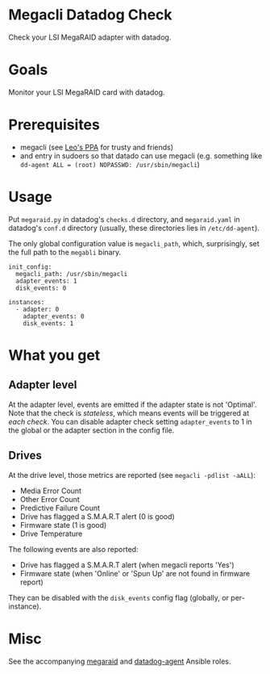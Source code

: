 Megacli Datadog Check
=====================

Check your LSI MegaRAID adapter with datadog.

# Goals

Monitor your LSI MegaRAID card with datadog.

# Prerequisites

- megacli (see [Leo's PPA](https://launchpad.net/~tuxpoldo/+archive/ubuntu/megacli) for trusty and friends)
- and entry in sudoers so that datado can use megacli (e.g. something like `dd-agent ALL = (root) NOPASSWD: /usr/sbin/megacli`)

# Usage

Put `megaraid.py` in datadog's `checks.d` directory, and `megaraid.yaml` in datadog's `conf.d` directory (usually, these directories lies in `/etc/dd-agent`).

The only global configuration value is `megacli_path`, which, surprisingly, set the full path to the `megabli` binary.


    init_config:
      megacli_path: /usr/sbin/megacli
      adapter_events: 1
      disk_events: 0

    instances:
      - adapter: 0
        adapter_events: 0
        disk_events: 1

# What you get

## Adapter level

At the adapter level, events are emitted if the adapter state is not 'Optimal'. Note that the check is _stateless_, which means events will be triggered at _each check_. You can disable adapter check setting `adapter_events` to 1 in the global or the adapter section in the config file.

## Drives

At the drive level, those metrics are reported (see `megacli -pdlist -aALL`):

- Media Error Count
- Other Error Count
- Predictive Failure Count
- Drive has flagged a S.M.A.R.T alert (0 is good)
- Firmware state (1 is good)
- Drive Temperature

The following events are also reported:

- Drive has flagged a S.M.A.R.T alert (when megacli reports 'Yes')
- Firmware state (when 'Online' or 'Spun Up' are not found in firmware report)

They can be disabled with the `disk_events` config flag (globally, or per-instance).

# Misc

See the accompanying [megaraid](https://github.com/leucos/ansible-megaraid) and [datadog-agent](https://github.com/leucos/ansible-datadog-agent) Ansible roles.


